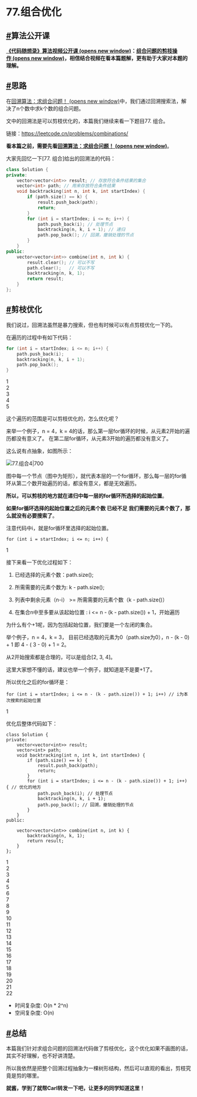 # 77.组合优化

## [#](https://www.programmercarl.com/0077.%E7%BB%84%E5%90%88%E4%BC%98%E5%8C%96.html#%E7%AE%97%E6%B3%95%E5%85%AC%E5%BC%80%E8%AF%BE)算法公开课

**[《代码随想录》算法视频公开课 (opens new window)](https://programmercarl.com/other/gongkaike.html)：[组合问题的剪枝操作 (opens new window)](https://www.bilibili.com/video/BV1wi4y157er)，相信结合视频在看本篇题解，更有助于大家对本题的理解。**

## [#](https://www.programmercarl.com/0077.%E7%BB%84%E5%90%88%E4%BC%98%E5%8C%96.html#%E6%80%9D%E8%B7%AF)思路

在[回溯算法：求组合问题！ (opens new window)](https://programmercarl.com/0077.%E7%BB%84%E5%90%88.html)中，我们通过回溯搜索法，解决了n个数中求k个数的组合问题。

文中的回溯法是可以剪枝优化的，本篇我们继续来看一下题目77. 组合。

链接：https://leetcode.cn/problems/combinations/

**看本篇之前，需要先看[回溯算法：求组合问题！ (opens new window)](https://programmercarl.com/0077.%E7%BB%84%E5%90%88.html)**。

大家先回忆一下[77. 组合]给出的回溯法的代码：

```c++
class Solution {
private:
    vector<vector<int>> result; // 存放符合条件结果的集合
    vector<int> path; // 用来存放符合条件结果
    void backtracking(int n, int k, int startIndex) {
        if (path.size() == k) {
            result.push_back(path);
            return;
        }
        for (int i = startIndex; i <= n; i++) {
            path.push_back(i); // 处理节点
            backtracking(n, k, i + 1); // 递归
            path.pop_back(); // 回溯，撤销处理的节点
        }
    }
public:
    vector<vector<int>> combine(int n, int k) {
        result.clear(); // 可以不写
        path.clear();   // 可以不写
        backtracking(n, k, 1);
        return result;
    }
};
```
## [#](https://www.programmercarl.com/0077.%E7%BB%84%E5%90%88%E4%BC%98%E5%8C%96.html#%E5%89%AA%E6%9E%9D%E4%BC%98%E5%8C%96)剪枝优化

我们说过，回溯法虽然是暴力搜索，但也有时候可以有点剪枝优化一下的。

在遍历的过程中有如下代码：

```c++
for (int i = startIndex; i <= n; i++) {
    path.push_back(i);
    backtracking(n, k, i + 1);
    path.pop_back();
}
```

1  
2  
3  
4  
5  

这个遍历的范围是可以剪枝优化的，怎么优化呢？

来举一个例子，n = 4，k = 4的话，那么第一层for循环的时候，从元素2开始的遍历都没有意义了。 在第二层for循环，从元素3开始的遍历都没有意义了。

这么说有点抽象，如图所示：

![77.组合4|700](https://code-thinking-1253855093.file.myqcloud.com/pics/20210130194335207.png)

图中每一个节点（图中为矩形），就代表本层的一个for循环，那么每一层的for循环从第二个数开始遍历的话，都没有意义，都是无效遍历。

**所以，可以剪枝的地方就在递归中每一层的for循环所选择的起始位置**。

**如果for循环选择的起始位置之后的元素个数 已经不足 我们需要的元素个数了，那么就没有必要搜索了**。

注意代码中i，就是for循环里选择的起始位置。

```
for (int i = startIndex; i <= n; i++) {
```

1  

接下来看一下优化过程如下：

1. 已经选择的元素个数：path.size();
    
2. 所需需要的元素个数为: k - path.size();
    
3. 列表中剩余元素（n-i） >= 所需需要的元素个数（k - path.size()）
    
4. 在集合n中至多要从该起始位置 : i <= n - (k - path.size()) + 1，开始遍历
    

为什么有个+1呢，因为包括起始位置，我们要是一个左闭的集合。

举个例子，n = 4，k = 3， 目前已经选取的元素为0（path.size为0），n - (k - 0) + 1 即 4 - ( 3 - 0) + 1 = 2。

从2开始搜索都是合理的，可以是组合[2, 3, 4]。

这里大家想不懂的话，建议也举一个例子，就知道是不是要+1了。

所以优化之后的for循环是：

```
for (int i = startIndex; i <= n - (k - path.size()) + 1; i++) // i为本次搜索的起始位置
```

1  

优化后整体代码如下：

```
class Solution {
private:
    vector<vector<int>> result;
    vector<int> path;
    void backtracking(int n, int k, int startIndex) {
        if (path.size() == k) {
            result.push_back(path);
            return;
        }
        for (int i = startIndex; i <= n - (k - path.size()) + 1; i++) { // 优化的地方
            path.push_back(i); // 处理节点
            backtracking(n, k, i + 1);
            path.pop_back(); // 回溯，撤销处理的节点
        }
    }
public:

    vector<vector<int>> combine(int n, int k) {
        backtracking(n, k, 1);
        return result;
    }
};
```

1  
2  
3  
4  
5  
6  
7  
8  
9  
10  
11  
12  
13  
14  
15  
16  
17  
18  
19  
20  
21  
22  

- 时间复杂度: O(n * 2^n)
- 空间复杂度: O(n)

## [#](https://www.programmercarl.com/0077.%E7%BB%84%E5%90%88%E4%BC%98%E5%8C%96.html#%E6%80%BB%E7%BB%93)总结

本篇我们针对求组合问题的回溯法代码做了剪枝优化，这个优化如果不画图的话，其实不好理解，也不好讲清楚。

所以我依然是把整个回溯过程抽象为一棵树形结构，然后可以直观的看出，剪枝究竟是剪的哪里。

**就酱，学到了就帮Carl转发一下吧，让更多的同学知道这里！**